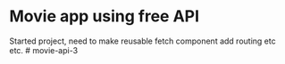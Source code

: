 # Movie app using free API

Started project, need to make reusable fetch component add routing etc etc.
#   m o v i e - a p i - 3  
 